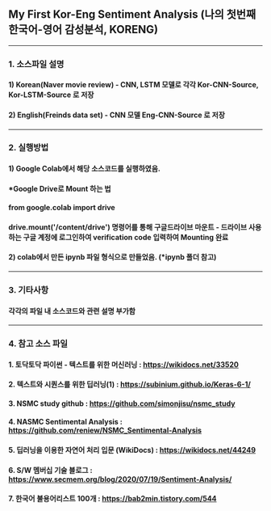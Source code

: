 ## My First Kor-Eng Sentiment Analysis (나의 첫번째 한국어-영어 감성분석, KORENG)
--------------------------------------------------------------------------------------------------------------------------------------------------------------
### 1. 소스파일 설명
#### 1) Korean(Naver movie review) - CNN, LSTM 모델로 각각 Kor-CNN-Source, Kor-LSTM-Source 로 저장
#### 2) English(Freinds data set) - CNN 모델 Eng-CNN-Source 로 저장
--------------------------------------------------------------------------------------------------------------------------------------------------------------
### 2. 실행방법
#### 1) Google Colab에서 해당 소스코드를 실행하였음.
#### *Google Drive로 Mount 하는 법
#### from google.colab import drive      
#### drive.mount('/content/drive') 명령어를 통해 구글드라이브 마운트 - 드라이브 사용하는 구글 계정에 로그인하여 verification code 입력하여 Mounting 완료
#### 2) colab에서 만든 ipynb 파일 형식으로 만들었음. (*ipynb 폴더 참고)
--------------------------------------------------------------------------------------------------------------------------------------------------------------
### 3. 기타사항
#### 각각의  파일 내 소스코드와 관련 설명 부가함
--------------------------------------------------------------------------------------------------------------------------------------------------------------
### 4. 참고 소스 파일

#### 1. 토닥토닥 파이썬 - 텍스트를 위한 머신러닝 : https://wikidocs.net/33520
#### 2. 텍스트와 시퀀스를 위한 딥러닝(1) : https://subinium.github.io/Keras-6-1/
#### 3. NSMC study github : https://github.com/simonjisu/nsmc_study
#### 4. NASMC Sentimental Analysis : https://github.com/reniew/NSMC_Sentimental-Analysis
#### 5. 딥러닝을 이용한 자연어 처리 입문 (WikiDocs) : https://wikidocs.net/44249
#### 6. S/W 멤버십 기술 블로그 : https://www.secmem.org/blog/2020/07/19/Sentiment-Analysis/
#### 7. 한국어 불용어리스트 100개 : https://bab2min.tistory.com/544
